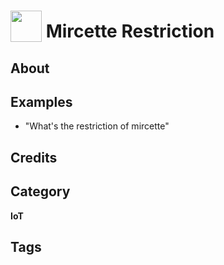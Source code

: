 # <img src="https://raw.githack.com/FortAwesome/Font-Awesome/master/svgs/solid/bolt.svg" card_color="#E6D3FF" width="50" height="50" style="vertical-align:bottom"/> Mircette Restriction


## About


## Examples
* "What's the restriction of mircette"

## Credits


## Category
**IoT**

## Tags

